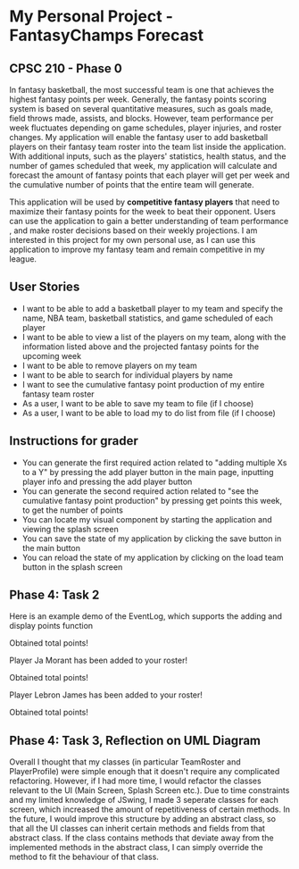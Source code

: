 # My Personal Project - FantasyChamps Forecast

## CPSC 210 - Phase 0

In fantasy basketball, the most successful team is one that achieves the highest fantasy points per week. Generally, 
the fantasy points scoring system is based on several quantitative measures, such as goals made, field throws made, 
assists, and blocks. However, team performance per week fluctuates depending on game schedules,
player injuries, and roster changes. My application will enable the fantasy user to add basketball players on their 
fantasy team 
roster into the team list inside the application. With additional inputs, such as the players' statistics, health 
status, and the number of games scheduled that week, 
my application will calculate and forecast the amount of fantasy points that each player will get per week and the
cumulative number of points that the entire team will generate. 

This application will be used by **competitive fantasy players** that need to maximize their fantasy points
for the week to beat their opponent. Users can use the application to gain a better understanding of team performance
, and make roster decisions based on their weekly projections. I am interested in this project for my own personal
use, as I can use this application to improve my fantasy team and remain competitive in my league.

## User Stories

- I want to be able to add a basketball player to my team and specify the name, NBA team, basketball statistics, and
game scheduled of each player
- I want to be able to view a list of the players on my team, along with the information listed above and the projected fantasy points 
for the upcoming week
- I want to be able to remove players on my team
- I want to be able to search for individual players by name
- I want to see the cumulative fantasy point production of my entire fantasy team roster
- As a user, I want to be able to save my team to file (if I choose)
- As a user, I want to be able to load my to do list from file (if I choose)

## Instructions for grader
- You can generate the first required action related to "adding multiple Xs to a Y" by pressing the add player button in the main page, inputting player info and pressing the add player button
- You can generate the second required action related to "see the cumulative fantasy point production" by pressing get points this week, to get the number of points
- You can locate my visual component by starting the application and viewing the splash screen
- You can save the state of my application by clicking the save button in the main button
- You can reload the state of my application by clicking on the load team button in the splash screen

## Phase 4: Task 2
Here is an example demo of the EventLog, which supports the adding and display points function

Obtained total points!

Player Ja Morant has been added to your roster!

Obtained total points!

Player Lebron James has been added to your roster!
 
Obtained total points!

## Phase 4: Task 3, Reflection on UML Diagram
Overall I thought that my classes (in particular TeamRoster and PlayerProfile) were simple enough that it doesn't require
any complicated refactoring. However, if I had more time, I would refactor the classes relevant to the UI (Main Screen, Splash 
Screen etc.). Due to time constraints and my limited knowledge of JSwing, I made 3 seperate classes for each screen, 
which increased the amount of repetitiveness of certain methods. In the future, I would improve this structure by adding
an abstract class, so that all the UI classes can inherit certain methods and fields from that abstract class. If the 
class contains methods that deviate away from the implemented methods in the abstract class, I can simply override the 
method to fit the behaviour of that class.


